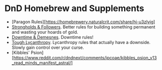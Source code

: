 # DnD Homebrew and Supplements

- [Paragon Rules][https://homebrewery.naturalcrit.com/share/hj-u3zlyjg]
- [Strongholds & Followers][1]. Better rules for building something permanent and wasting your hoards of gold.
- [Downtime & Demesnes][2]. Downtime rules!
- [Tough Lycanthropy][3]. Lycanthropy rules that actually have a downside. Slowly gain control over your curse.
- [Kibbles' Psion][https://www.reddit.com/r/dndnext/comments/ipcoae/kibbles_psion_v13_read_minds_manifest_astral/]

[1]: https://shop.mcdmproductions.com/products/strongholds-followers-pdf
[2]: https://www.drivethrurpg.com/product/297829/On-Downtime-and-Demesnes-Basic-DD?affiliate_id=379088
[3]: https://homebrewery.naturalcrit.com/share/aAwnXoD5n
